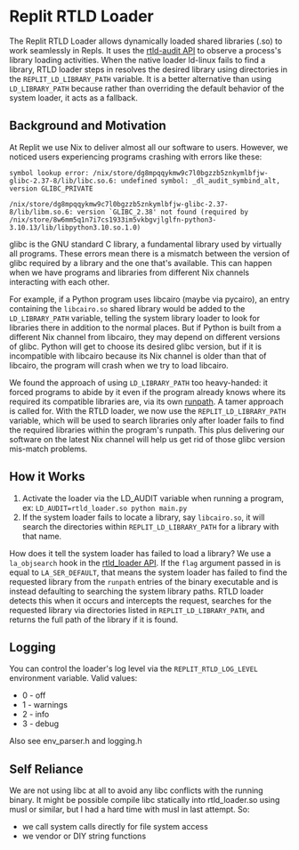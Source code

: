 # Replit RTLD Loader

The Replit RTLD Loader allows dynamically loaded shared libraries (.so)
to work seamlessly in Repls. It uses
the [rtld-audit API](https://man7.org/linux/man-pages/man7/rtld-audit.7.html)
to observe a process's library loading activities. When the native loader ld-linux
fails to find a library, RTLD loader steps in resolves the desired library using
directories in the `REPLIT_LD_LIBRARY_PATH` variable. It is a better alternative
than using `LD_LIBRARY_PATH` because rather than overriding the default behavior
of the system loader, it acts as a fallback.

## Background and Motivation

At Replit we use Nix to deliver almost all our software to users. However, we noticed
users experiencing programs crashing with errors like these:

```
symbol lookup error: /nix/store/dg8mpqqykmw9c7l0bgzzb5znkymlbfjw-glibc-2.37-8/lib/libc.so.6: undefined symbol: _dl_audit_symbind_alt, version GLIBC_PRIVATE
```

```
/nix/store/dg8mpqqykmw9c7l0bgzzb5znkymlbfjw-glibc-2.37-8/lib/libm.so.6: version `GLIBC_2.38' not found (required by /nix/store/8w6mm5q1n7i7cs1933im5vkbgvjlglfn-python3-3.10.13/lib/libpython3.10.so.1.0)
```

glibc is the GNU standard C library, a fundamental library used by virtually all programs.
These errors mean there is a mismatch between the version of glibc required by a library and the one that's available.
This can happen when we have programs and libraries from different Nix channels interacting with each other.

For example, if a Python program uses libcairo (maybe via pycairo), an entry containing the `libcairo.so` shared library would be added to the `LD_LIBRARY_PATH` variable, telling the system library loader to look for libraries there in addition to the normal places. But if Python is built from a different Nix channel from libcairo, they may depend on different versions of glibc. Python will get to choose its desired glibc version, but if it is incompatible with libcairo because its Nix channel is older than that of libcairo, the program will crash when we try to load libcairo.

We found the approach of using `LD_LIBRARY_PATH` too heavy-handed: it forced programs to abide by it even if the program already knows where its required its compatible libraries are, via its own [runpath](https://amir.rachum.com/shared-libraries/). A tamer approach is called for. With the RTLD loader, we now use the `REPLIT_LD_LIBRARY_PATH` variable, which will be used to search libraries only after loader fails to find the required libraries within the program's runpath. This plus delivering our software on the latest Nix channel will help us get rid of those glibc version mis-match problems.

## How it Works

1. Activate the loader via the LD_AUDIT variable when running a program, ex: `LD_AUDIT=rtld_loader.so python main.py`
2. If the system loader fails to locate a library, say `libcairo.so`, it will search the directories within `REPLIT_LD_LIBRARY_PATH`
for a library with that name.

How does it tell the system loader has failed to load a library? We use a `la_objsearch` hook
in the [rtld_loader API](https://man7.org/linux/man-pages/man7/rtld-audit.7.html). If the `flag` argument
passed in is equal to `LA_SER_DEFAULT`, that means the system loader has failed to find the requested library
from the `runpath` entries of the binary executable and is instead defaulting to searching the system library
paths. RTLD loader detects this when it occurs and intercepts the request, searches for the requested library
via directories listed in `REPLIT_LD_LIBRARY_PATH`, and returns the full path of the library if it is found.

## Logging

You can control the loader's log level via the `REPLIT_RTLD_LOG_LEVEL` environment variable. Valid values:

* 0 - off
* 1 - warnings
* 2 - info
* 3 - debug

Also see env_parser.h and logging.h

## Self Reliance

We are not using libc at all to avoid any libc conflicts with
the running binary. It might be possible compile libc statically into
rtld_loader.so using musl or similar, but I had a hard time with musl in
last attempt. So:

* we call system calls directly for file system access
* we vendor or DIY string functions
